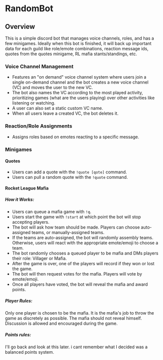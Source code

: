 # RandomBot
## Overview
This is a simple discord bot that manages voice channels, roles, and has a few minigames.  Ideally when this bot is finished, it will back up important data for each guild like role/emote combinations, reaction message ids, quotes from the quotes minigame, RL mafia stants/standings, etc.

### Voice Channel Management
- Features an "on demand" voice channel system where users join a single on-demand channel and the bot creates a new voice channel (VC) and moves the user to the new VC.
- The bot also names the VC according to the most played activity, prioritizing games (what are the users playing) over other activities like listening or watching.
- A user can also set a static custom VC name.
- When all users leave a created VC, the bot deletes it.

### Reaction/Role Assignments
- Assigns roles based on emotes reacting to a specific message.

### Minigames
#### Quotes
- Users can add a quote with the `!quote [qote]` command.
- Users can pull a random quote with the `!quote` command.

#### Rocket League Mafia
##### How it Works:
- Users can queue a mafia game with `!q`.
- Users start the game with `!start` at which point the bot will stop accepting players.
- The bot will ask how team should be made.  Players can choose auto-assigned teams, or manually-assigned teams.
- If the teams are auto-assigned, the bot will randomly assembly teams.  Otherwise, users will react with the appropriate emote/emoji to choose a team.
- The bot randomly chooses a queued player to be mafia and DMs players their role: Villager or Mafia.
- After the game is over, one of the players will record if they won or lost the game.
- The bot will then request votes for the mafia.  Players will vote by emote/emoji.
- Once all players have voted, the bot will reveal the mafia and award points.
##### Player Rules:
Only one player is chosen to be the mafia.  It is the mafia's job to throw the game as discretely as possible.  The mafia should not reveal himself.  Discussion is allowed and encouraged during the game.
##### Points rules:
I'll go back and look at this later.  i cant remember what I decided was a balanced points system.
